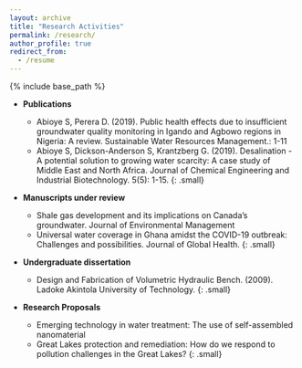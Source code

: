 ```yaml
---
layout: archive
title: "Research Activities"
permalink: /research/
author_profile: true
redirect_from:
  - /resume
---
```


{% include base_path %}



* **Publications**
  * Abioye S, Perera D. (2019). Public health effects due to insufficient groundwater quality monitoring in Igando and Agbowo regions in Nigeria: A review. Sustainable Water Resources Management.: 1-11 
  * Abioye S, Dickson-Anderson S, Krantzberg G. (2019). Desalination - A potential solution to growing water scarcity: A case study of Middle East and North Africa. Journal of Chemical Engineering and Industrial Biotechnology. 5(5): 1-15.
  {: .small}

* **Manuscripts under review**
  * Shale gas development and its implications on Canada’s groundwater. Journal of Environmental Management
  * Universal water coverage in Ghana amidst the COVID-19 outbreak: Challenges and possibilities. Journal of Global Health.
  {: .small}
  
* **Undergraduate dissertation**
  * Design and Fabrication of Volumetric Hydraulic Bench. (2009). Ladoke Akintola University of Technology.
  {: .small}

* **Research Proposals**
  * Emerging technology in water treatment: The use of self-assembled nanomaterial
  * Great Lakes protection and remediation: How do we respond to pollution challenges in the Great Lakes?
  {: .small}
